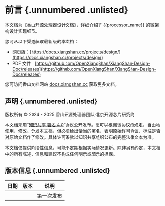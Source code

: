 # 前言 {.unnumbered .unlisted}

本文档为《香山开源处理器设计文档》，详细介绍了 {{processor_name}} 的微架构设计实现细节。

您可从以下渠道获取最新版的本文档：

* 网页版：[https://docs.xiangshan.cc/projects/design/](https://docs.xiangshan.cc/projects/design/)
* PDF
  文件：[https://github.com/OpenXiangShan/XiangShan-Design-Doc/releases](https://github.com/OpenXiangShan/XiangShan-Design-Doc/releases)

您可访问香山文档网站 [docs.xiangshan.cc](https://docs.xiangshan.cc/) 获取更多文档。

## 声明 {.unnumbered .unlisted}

版权所有 © 2024 - 2025 香山开源处理器团队·北京开源芯片研究院

本文档采用“[知识共享 署名
4.0](https://creativecommons.org/licenses/by/4.0/deed.zh-hans)”协议公开发布。您可以根据该协议的规定，自由地使用、修改、分发本文档，但必须给出恰当的署名、表明原始许可协议、标注是否对原始文档作了修改。具体许可条款以知识共享组织公布的完整法律文本为准。

本文档仅提供阶段性信息，可能不定期根据实际情况更新。除非另有约定，本文档中的所有陈述、信息和建议不构成任何明示或暗示的担保。

## 版本信息 {.unnumbered .unlisted}

| 日期  | 版本  | 说明    |
| --- | --- | ----- |
|     |     | 第一次发布 |
